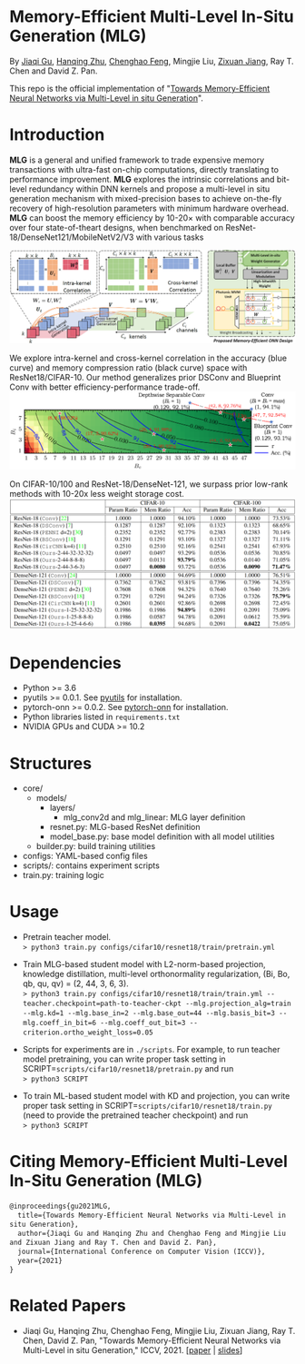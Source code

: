 # Memory-Efficient Multi-Level In-Situ Generation (MLG)

By [Jiaqi Gu](https://github.com/JeremieMelo), [Hanqing Zhu](https://github.com/zhuhanqing), [Chenghao Feng](https://github.com/Fengchenghao1996), Mingjie Liu, [Zixuan Jiang](https://github.com/zixuanjiang), Ray T. Chen and David Z. Pan.

This repo is the official implementation of "[Towards Memory-Efficient Neural Networks via Multi-Level in situ Generation](https://arxiv.org/abs/2108.11430)".

# Introduction
**MLG** is a general and unified framework to trade expensive memory transactions with ultra-fast on-chip computations, directly translating to performance improvement.
**MLG** explores the intrinsic correlations and bit-level redundancy within DNN kernels and propose a multi-level in situ generation mechanism with mixed-precision bases to achieve on-the-fly recovery of high-resolution parameters with minimum hardware overhead.
**MLG** can boost the memory efficiency by 10-20× with comparable accuracy over four state-of-theart designs, when benchmarked on ResNet-18/DenseNet121/MobileNetV2/V3 with various tasks

![flow](figures/MLGFlow.png)

We explore intra-kernel and cross-kernel correlation in the accuracy (blue curve) and memory compression ratio (black curve) space with ResNet18/CIFAR-10.
Our method generalizes prior DSConv and Blueprint Conv with better efficiency-performance trade-off.
![teaser](figures/Scan2d_resnet18.png)

On CIFAR-10/100 and ResNet-18/DenseNet-121, we surpass prior low-rank methods with 10-20x less weight storage cost.
![exp](figures/Compare.png)
# Dependencies
* Python >= 3.6
* pyutils >= 0.0.1. See [pyutils](https://github.com/JeremieMelo/pyutility) for installation.
* pytorch-onn >= 0.0.2. See [pytorch-onn](https://github.com/JeremieMelo/pytorch-onn) for installation.
* Python libraries listed in `requirements.txt`
* NVIDIA GPUs and CUDA >= 10.2

# Structures
* core/
    * models/
        * layers/
            * mlg_conv2d and mlg_linear: MLG layer definition
        * resnet.py: MLG-based ResNet definition
        * model_base.py: base model definition with all model utilities
    * builder.py: build training utilities
* configs: YAML-based config files
* scripts/: contains experiment scripts
* train.py: training logic

# Usage
* Pretrain teacher model.\
`> python3 train.py configs/cifar10/resnet18/train/pretrain.yml`

* Train MLG-based student model with L2-norm-based projection, knowledge distillation, multi-level orthonormality regularization, (Bi, Bo, qb, qu, qv) = (2, 44, 3, 6, 3).\
`> python3 train.py configs/cifar10/resnet18/train/train.yml --teacher.checkpoint=path-to-teacher-ckpt --mlg.projection_alg=train --mlg.kd=1 --mlg.base_in=2 --mlg.base_out=44 --mlg.basis_bit=3 --mlg.coeff_in_bit=6 --mlg.coeff_out_bit=3 --criterion.ortho_weight_loss=0.05`

* Scripts for experiments are in `./scripts`. For example, to run teacher model pretraining, you can write proper task setting in SCRIPT=`scripts/cifar10/resnet18/pretrain.py` and run\
`> python3 SCRIPT`

* To train ML-based student model with KD and projection, you can write proper task setting in SCRIPT=`scripts/cifar10/resnet18/train.py` (need to provide the pretrained teacher checkpoint) and run\
`> python3 SCRIPT`

# Citing Memory-Efficient Multi-Level In-Situ Generation (MLG)
```
@inproceedings{gu2021MLG,
  title={Towards Memory-Efficient Neural Networks via Multi-Level in situ Generation},
  author={Jiaqi Gu and Hanqing Zhu and Chenghao Feng and Mingjie Liu and Zixuan Jiang and Ray T. Chen and David Z. Pan},
  journal={International Conference on Computer Vision (ICCV)},
  year={2021}
}
```

# Related Papers
* Jiaqi Gu, Hanqing Zhu, Chenghao Feng, Mingjie Liu, Zixuan Jiang, Ray T. Chen, David Z. Pan, "Towards Memory-Efficient Neural Networks via Multi-Level in situ Generation," ICCV, 2021. \[[paper](https://arxiv.org/abs/2108.11430) \| [slides](https://jeremiemelo.github.io/publications/papers/ML_ICCV2021_Gu_poster.pdf)\]
